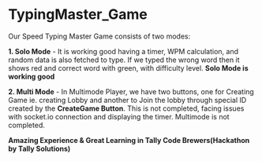 # TypingMaster_Game

Our Speed Typing Master Game consists of two modes:

**1. Solo Mode** - It is working good having a timer, WPM calculation, and random data is also fetched to type. 
If we typed the wrong word then it shows red and correct word with green, with difficulty level. 
**Solo Mode is working good**

**2. Multi Mode** - In Multimode Player, we have two buttons, one for Creating Game ie. creating Lobby and another to Join
the lobby through special ID created by the **CreateGame Button**. This is not completed, facing issues with socket.io connection 
and displaying the timer. Multimode is not completed.

**Amazing Experience & Great Learning in Tally Code Brewers(Hackathon by Tally Solutions)**
